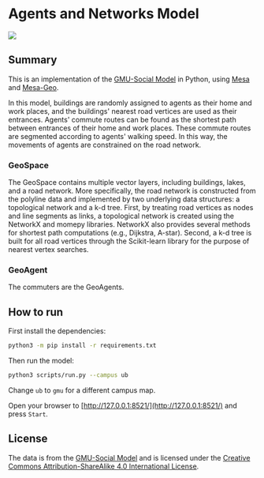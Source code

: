 Agents and Networks Model 
=========================

[![](https://img.youtube.com/vi/zIRMNPTBESc/0.jpg)](https://www.youtube.com/watch?v=zIRMNPTBESc)

## Summary

This is an implementation of the [GMU-Social Model](https://github.com/abmgis/abmgis/blob/master/Chapter08-Networks/Models/GMU-Social/README.md) in Python, using [Mesa](https://github.com/projectmesa/mesa) and [Mesa-Geo](https://github.com/projectmesa/mesa-geo).

In this model, buildings are randomly assigned to agents as their home and work places, and the buildings' nearest road vertices are used as their entrances. Agents' commute routes can be found as the shortest path between entrances of their home and work places. These commute routes are segmented according to agents' walking speed. In this way, the movements of agents are constrained on the road network.

### GeoSpace

The GeoSpace contains multiple vector layers, including buildings, lakes, and a road network. More specifically, the road network is constructed from the polyline data and implemented by two underlying data structures: a topological network and a k-d tree. First, by treating road vertices as nodes and line segments as links, a topological network is created using the NetworkX and momepy libraries. NetworkX also provides several methods for shortest path computations (e.g., Dijkstra, A-star). Second, a k-d tree is built for all road vertices through the Scikit-learn library for the purpose of nearest vertex searches.

### GeoAgent

The commuters are the GeoAgents.

## How to run

First install the dependencies:

```bash
python3 -m pip install -r requirements.txt
```

Then run the model:

```bash
python3 scripts/run.py --campus ub
```

Change `ub` to `gmu` for a different campus map.

Open your browser to [http://127.0.0.1:8521/](http://127.0.0.1:8521/) and press `Start`.

## License

The data is from the [GMU-Social Model](https://github.com/abmgis/abmgis/blob/master/Chapter08-Networks/Models/GMU-Social/README.md) and is licensed under the [Creative Commons Attribution-ShareAlike 4.0 International License](https://creativecommons.org/licenses/by-sa/4.0/).
